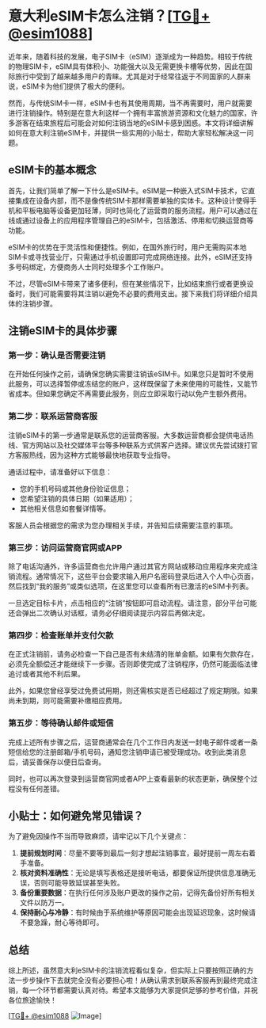 # 意大利eSIM卡怎么注销？[[TG💪+ @esim1088](https://t.me/s/esim1088)]

近年来，随着科技的发展，电子SIM卡（eSIM）逐渐成为一种趋势。相较于传统的物理SIM卡，eSIM具有体积小、功能强大以及无需更换卡槽等优势，因此在国际旅行中受到了越来越多用户的青睐。尤其是对于经常往返于不同国家的人群来说，eSIM卡为他们提供了极大的便利。

然而，与传统SIM卡一样，eSIM卡也有其使用周期，当不再需要时，用户就需要进行注销操作。特别是在意大利这样一个拥有丰富旅游资源和文化魅力的国家，许多游客在结束旅程后可能会对如何注销当地的eSIM卡感到困惑。本文将详细讲解如何在意大利注销eSIM卡，并提供一些实用的小贴士，帮助大家轻松解决这一问题。

## eSIM卡的基本概念

首先，让我们简单了解一下什么是eSIM卡。eSIM是一种嵌入式SIM卡技术，它直接集成在设备内部，而不是像传统SIM卡那样需要单独的实体卡。这种设计使得手机和平板电脑等设备更加轻薄，同时也简化了运营商的服务流程。用户可以通过在线或通过设备上的应用程序管理自己的eSIM卡，包括激活、停用和切换运营商等功能。

eSIM卡的优势在于灵活性和便捷性。例如，在国外旅行时，用户无需购买本地SIM卡或寻找营业厅，只需通过手机设置即可完成网络连接。此外，eSIM还支持多号码绑定，方便商务人士同时处理多个工作账户。

不过，尽管eSIM卡带来了诸多便利，但在某些情况下，比如结束旅行或者更换设备时，我们可能需要将其注销以避免不必要的费用支出。接下来我们将详细介绍具体的注销步骤。

## 注销eSIM卡的具体步骤

### 第一步：确认是否需要注销

在开始任何操作之前，请确保您确实需要注销该eSIM卡。如果您只是暂时不使用此服务，可以选择暂停或冻结您的账户，这样既保留了未来使用的可能性，又能节省成本。但如果您确定不再需要此服务，则应立即采取行动以免产生额外费用。

### 第二步：联系运营商客服

注销eSIM卡的第一步通常是联系您的运营商客服。大多数运营商都会提供电话热线、官方网站以及社交媒体平台等多种联系方式供客户选择。建议优先尝试拨打官方客服热线，因为这种方式能够最快地获取专业指导。

通话过程中，请准备好以下信息：
- 您的手机号码或其他身份验证信息；
- 您希望注销的具体日期（如果适用）；
- 其他相关信息如套餐详情等。

客服人员会根据您的需求为您办理相关手续，并告知后续需要注意的事项。

### 第三步：访问运营商官网或APP

除了电话沟通外，许多运营商也允许用户通过其官方网站或移动应用程序来完成注销流程。通常情况下，这些平台会要求输入用户名密码登录后进入个人中心页面，然后找到“我的服务”或类似选项，在这里您可以查看所有已激活的eSIM卡列表。

一旦选定目标卡片，点击相应的“注销”按钮即可启动流程。请注意，部分平台可能还会弹出二次确认对话框，请务必仔细阅读提示内容后再做决定。

### 第四步：检查账单并支付欠款

在正式注销前，请务必检查一下自己是否有未结清的账单金额。如果有欠款存在，必须先全额偿还才能继续下一步骤。否则即使完成了注销程序，仍然可能面临法律追讨或者其他不利后果。

此外，如果您曾经享受过免费试用期，则还需核实是否已经超过了规定期限。如果尚未到期，则可能需要补缴相应费用。

### 第五步：等待确认邮件或短信

完成上述所有步骤之后，运营商通常会在几个工作日内发送一封电子邮件或者一条短信给您的注册邮箱/手机号码，通知您注销申请已被受理成功。收到此类消息后，请妥善保存以便日后查询。

同时，也可以再次登录到运营商官网或者APP上查看最新的状态更新，确保整个过程没有任何差错。

## 小贴士：如何避免常见错误？

为了避免因操作不当而导致麻烦，请牢记以下几个关键点：
1. **提前规划时间**：尽量不要等到最后一刻才想起注销事宜，最好提前一周左右着手准备。
2. **核对资料准确性**：无论是填写表格还是接听电话，都要保证所提供信息准确无误，否则可能导致延误甚至失败。
3. **备份重要数据**：在执行任何涉及账户更改的操作之前，记得先备份好所有相关文件以防万一。
4. **保持耐心与冷静**：有时候由于系统维护等原因可能会出现延迟现象，这时候请不要急躁，耐心等待即可。

## 总结

综上所述，虽然意大利eSIM卡的注销流程看似复杂，但实际上只要按照正确的方法一步步操作下去就完全没有必要担心啦！从确认需求到联系客服再到最终完成注销，每一个环节都需要认真对待。希望本文能够为大家提供足够的参考价值，并祝各位旅途愉快！

[[TG💪+ @esim1088](https://t.me/s/esim1088) ![Image](https://i.postimg.cc/4NQfJmqS/Snipaste-2025-05-13-00-14-12.png)]